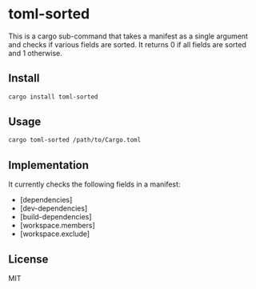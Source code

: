 # toml-sorted
This is a cargo sub-command that takes a manifest as a single argument and checks if various fields
are sorted. It returns 0 if all fields are sorted and 1 otherwise.

## Install
```sh
cargo install toml-sorted
```

## Usage
```sh
cargo toml-sorted /path/to/Cargo.toml
```

## Implementation
It currently checks the following fields in a manifest:

- [dependencies]
- [dev-dependencies]
- [build-dependencies]
- [workspace.members]
- [workspace.exclude]

## License
MIT
